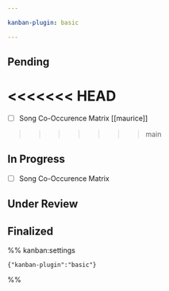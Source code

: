 ```yaml
---

kanban-plugin: basic

---
```


## Pending

<<<<<<< HEAD
=======
- [ ] Song Co-Occurence Matrix [[maurice]]
>>>>>>> main


## In Progress

- [ ] Song Co-Occurence Matrix


## Under Review



## Finalized





%% kanban:settings
```
{"kanban-plugin":"basic"}
```
%%